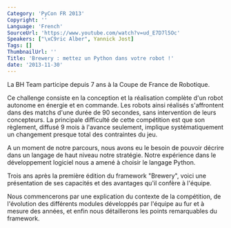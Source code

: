 ```yaml
---
Category: 'PyCon FR 2013'
Copyright: ''
Language: 'French'
SourceUrl: 'https://www.youtube.com/watch?v=ud_E7D7l5Oc'
Speakers: ["\xC9ric Alber", Yannick Jost]
Tags: []
ThumbnailUrl: ''
Title: 'Brewery : mettez un Python dans votre robot !'
date: '2013-11-30'
---
```

La BH Team participe depuis 7 ans à la Coupe de France de Robotique.

Ce challenge consiste en la conception et la réalisation complète d'un robot autonome en énergie et en commande. Les robots ainsi réalisés s'affrontent dans des matchs d'une durée de 90 secondes, sans intervention de leurs concepteurs. La principale difficulté de cette compétition est que son règlement, diffusé 9 mois à l'avance seulement, implique systématiquement un changement presque total des contraintes du jeu.

A un moment de notre parcours, nous avons eu le besoin de pouvoir décrire dans un langage de haut niveau notre stratégie. Notre expérience dans le développement logiciel nous a amené à choisir le langage Python.

Trois ans après la première édition du framework "Brewery", voici une présentation de ses capacités et des avantages qu'il confère à l'équipe.

Nous commencerons par une explication du contexte de la compétition, de l'évolution des différents modules développés par l'équipe au fur et à mesure des années, et enfin nous détaillerons les points remarquables du framework.